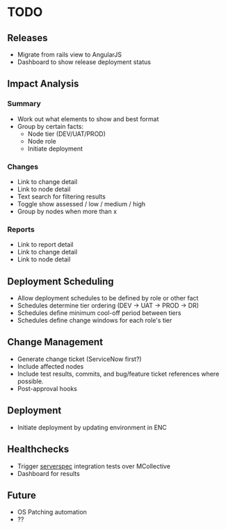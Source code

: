 # TODO

## Releases

* Migrate from rails view to AngularJS
* Dashboard to show release deployment status

## Impact Analysis

### Summary

* Work out what elements to show and best format
* Group by certain facts:
	* Node tier (DEV/UAT/PROD)
	* Node role
	* Initiate deployment

### Changes

* Link to change detail
* Link to node detail
* Text search for filtering results
* Toggle show assessed / low / medium / high
* Group by nodes when more than x

### Reports

* Link to report detail
* Link to change detail
* Link to node detail

## Deployment Scheduling

* Allow deployment schedules to be defined by role or other fact
* Schedules determine tier ordering (DEV -> UAT -> PROD -> DR)
* Schedules define minimum cool-off period between tiers
* Schedules define change windows for each role's tier

## Change Management

* Generate change ticket (ServiceNow first?)
* Include affected nodes
* Include test results, commits, and bug/feature ticket references where possible.
* Post-approval hooks

## Deployment

* Initiate deployment by updating environment in ENC

## Healthchecks

* Trigger [serverspec](http://serverspec.org/) integration tests over MCollective
* Dashboard for results

## Future

* OS Patching automation
* ??